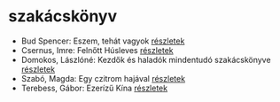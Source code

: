 # szakácskönyv

- Bud Spencer: Eszem, tehát vagyok [részletek](../_details/Bud%20Spencer.md#id_966)
- Csernus, Imre: Felnőtt Húsleves [részletek](../_details/Csernus%2C%20Imre.md#id_378)
- Domokos, Lászlóné: Kezdők és haladók mindentudó szakácskönyve [részletek](../_details/Domokos%2C%20L%C3%A1szl%C3%B3n%C3%A9.md#id_608)
- Szabó, Magda: Egy czitrom hajával [részletek](../_details/Szab%C3%B3%2C%20Magda.md#id_1344)
- Terebess, Gábor: Ezerízű Kína [részletek](../_details/Terebess%2C%20G%C3%A1bor.md#id_973)